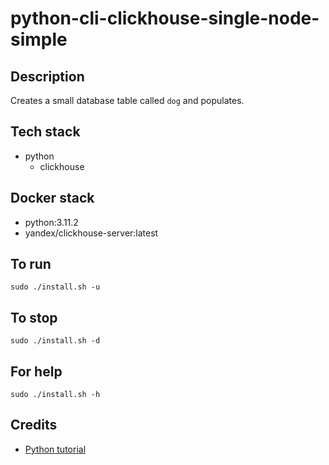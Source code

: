 # python-cli-clickhouse-single-node-simple

## Description
Creates a small database table
called `dog` and populates.

## Tech stack
- python
  - clickhouse

## Docker stack
- python:3.11.2
- yandex/clickhouse-server:latest

## To run
`sudo ./install.sh -u`

## To stop
`sudo ./install.sh -d`

## For help
`sudo ./install.sh -h`

## Credits
- [Python tutorial](https://clickhouse.com/docs/knowledgebase/python-clickhouse-connect-example)